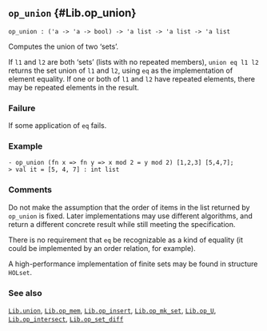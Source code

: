 ## `op_union` {#Lib.op_union}


```
op_union : ('a -> 'a -> bool) -> 'a list -> 'a list -> 'a list
```



Computes the union of two ‘sets’.


If `l1` and `l2` are both ‘sets’ (lists with no repeated members),
`union eq l1 l2` returns the set union of `l1` and `l2`, using `eq` as the
implementation of element equality. If one or both of `l1` and `l2` have
repeated elements, there may be repeated elements in the result.

### Failure

If some application of `eq` fails.

### Example

    
    - op_union (fn x => fn y => x mod 2 = y mod 2) [1,2,3] [5,4,7];
    > val it = [5, 4, 7] : int list
    



### Comments

Do not make the assumption that the order of items in the list
returned by `op_union` is fixed. Later implementations may use
different algorithms, and return a different concrete result
while still meeting the specification.

There is no requirement that `eq` be recognizable as a kind of
equality (it could be implemented by an order relation, for example).

A high-performance implementation of finite sets may be found in
structure `HOLset`.

### See also

[`Lib.union`](#Lib.union), [`Lib.op_mem`](#Lib.op_mem), [`Lib.op_insert`](#Lib.op_insert), [`Lib.op_mk_set`](#Lib.op_mk_set), [`Lib.op_U`](#Lib.op_U), [`Lib.op_intersect`](#Lib.op_intersect), [`Lib.op_set_diff`](#Lib.op_set_diff)

